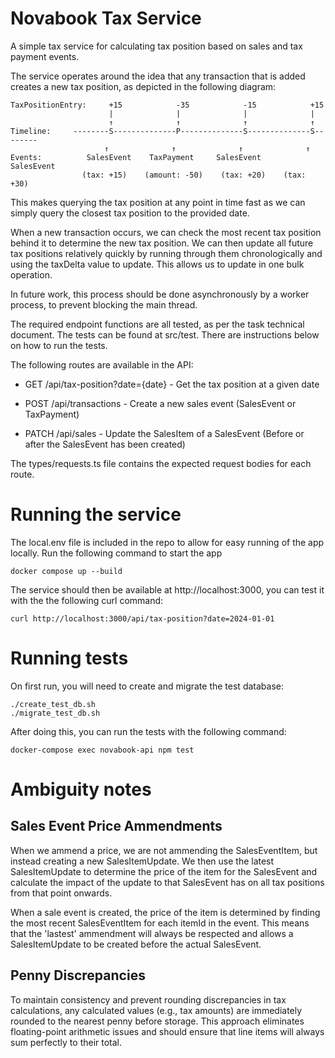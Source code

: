 # Novabook Tax Service

A simple tax service for calculating tax position based on sales and tax payment
events.

The service operates around the idea that any transaction that is added creates
a new tax position, as depicted in the following diagram:

```
TaxPositionEntry:     +15            -35            -15            +15
                      |              |              |              |
                      ↑              ↑              ↑              ↑
Timeline:     --------S--------------P--------------S--------------S--------
                     ↑              ↑              ↑              ↑
Events:          SalesEvent    TaxPayment     SalesEvent     SalesEvent
                (tax: +15)    (amount: -50)    (tax: +20)    (tax: +30)
```

This makes querying the tax position at any point in time fast as we can simply
query the closest tax position to the provided date.

When a new transaction occurs, we can check the most recent tax position behind
it to determine the new tax position. We can then update all future tax
positions relatively quickly by running through them chronologically and using
the taxDelta value to update. This allows us to update in one bulk operation.

In future work, this process should be done asynchronously by a worker process,
to prevent blocking the main thread.

The required endpoint functions are all tested, as per the task technical
document. The tests can be found at src/test. There are instructions below on
how to run the tests.

The following routes are available in the API:

- GET /api/tax-position?date={date} - Get the tax position at a given date

- POST /api/transactions - Create a new sales event (SalesEvent or TaxPayment)

- PATCH /api/sales - Update the SalesItem of a SalesEvent (Before or after the
  SalesEvent has been created)

The types/requests.ts file contains the expected request bodies for each route.

# Running the service

The local.env file is included in the repo to allow for easy running of the app
locally. Run the following command to start the app

```
docker compose up --build
```

The service should then be available at http://localhost:3000, you can test it
with the the following curl command:

```
curl http://localhost:3000/api/tax-position?date=2024-01-01
```

# Running tests

On first run, you will need to create and migrate the test database:

```
./create_test_db.sh
./migrate_test_db.sh
```

After doing this, you can run the tests with the following command:

```
docker-compose exec novabook-api npm test
```

# Ambiguity notes

## Sales Event Price Ammendments

When we ammend a price, we are not ammending the SalesEventItem, but instead
creating a new SalesItemUpdate. We then use the latest SalesItemUpdate to
determine the price of the item for the SalesEvent and calculate the impact of
the update to that SalesEvent has on all tax positions from that point onwards.

When a sale event is created, the price of the item is determined by finding the
most recent SalesEventItem for each itemId in the event. This means that the
'lastest' ammendment will always be respected and allows a SalesItemUpdate to be
created before the actual SalesEvent.

## Penny Discrepancies

To maintain consistency and prevent rounding discrepancies in tax calculations,
any calculated values (e.g., tax amounts) are immediately rounded to the nearest
penny before storage. This approach eliminates floating-point arithmetic issues
and should ensure that line items will always sum perfectly to their total.
